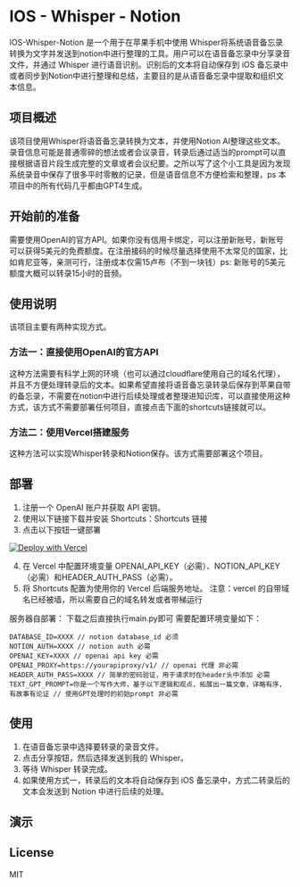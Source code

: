 # IOS - Whisper - Notion
IOS-Whisper-Notion 是一个用于在苹果手机中使用 Whisper将系统语音备忘录转换为文字并发送到notion中进行整理的工具。用户可以在语音备忘录中分享录音文件，并通过 Whisper 进行语音识别。识别后的文本将自动保存到 iOS 备忘录中或者同步到Notion中进行整理和总结，主要目的是从语音备忘录中提取和组织文本信息。

## 项目概述
该项目使用Whisper将语音备忘录转换为文本，并使用Notion AI整理这些文本。录音信息可能是普通零碎的想法或者会议录音，转录后通过适当的prompt可以直接根据语音片段生成完整的文章或者会议纪要。之所以写了这个小工具是因为发现系统录音中保存了很多平时零散的记录，但是语音信息不方便检索和整理，ps 本项目中的所有代码几乎都由GPT4生成。

## 开始前的准备
需要使用OpenAI的官方API。如果你没有信用卡绑定，可以注册新账号，新账号可以获得5美元的免费额度。在注册接码的时候尽量选择使用不太常见的国家，比如肯尼亚等，亲测可行，注册成本仅需15卢布（不到一块钱）ps: 新账号的5美元额度大概可以转录15小时的音频。

## 使用说明
该项目主要有两种实现方式。

### 方法一：直接使用OpenAI的官方API
这种方法需要有科学上网的环境（也可以通过cloudflare使用自己的域名代理），并且不方便处理转录后的文本。如果希望直接将语音备忘录转录后保存到苹果自带的备忘录，不需要在notion中进行后续处理或者整理进知识库，可以直接使用这种方式，该方式不需要部署任何项目，直接点击下面的shortcuts链接就可以。

### 方法二：使用Vercel搭建服务
这种方法可以实现Whisper转录和Notion保存。该方式需要部署这个项目。

## 部署

1. 注册一个 OpenAI 账户并获取 API 密钥。
2. 使用以下链接下载并安装 Shortcuts：Shortcuts 链接
3. 点击以下按钮一键部署    

[![Deploy with Vercel](https://vercel.com/button)](https://vercel.com/new/clone?repository-url=https%3A%2F%2Fgithub.com%2FAichaelLee%2Fios-whisper-notion.git&env=DATABASE_ID&env=NOTION_AUTH&env=OPENAI_KEY&env=HEADER_AUTH_PASS&repository-name=ios-whisper-notion)

4. 在 Vercel 中配置环境变量 OPENAI_API_KEY（必需）、NOTION_API_KEY（必需）和HEADER_AUTH_PASS（必需）。
5. 将 Shortcuts 配置为使用你的 Vercel 后端服务地址。
注意：vercel 的自带域名已经被墙，所以需要自己的域名转发或者带梯运行

服务器自部署：
下载之后直接执行main.py即可
需要配置环境变量如下：
```
DATABASE_ID=XXXX // notion database_id 必须
NOTION_AUTH=XXXX // notion auth 必需
OPENAI_KEY=XXXX // openai api key 必需
OPENAI_PROXY=https://yourapiproxy/v1/ // openai 代理 非必需
HEADER_AUTH_PASS=XXXX // 简单的密码验证，用于请求时在header头中添加 必需
TEXT_GPT_PROMPT=你是一个写作大师，基于以下逻辑和观点，拓展出一篇文章，详略有序，有故事有论证 // 使用GPT处理时的初始prompt 非必需
```
## 使用

1. 在语音备忘录中选择要转录的录音文件。
2. 点击分享按钮，然后选择发送到我的 Whisper。
3. 等待 Whisper 转录完成。
4. 如果使用方式一，转录后的文本将自动保存到 iOS 备忘录中，方式二转录后的文本会发送到 Notion 中进行后续的处理。

## 演示


## License
MIT
